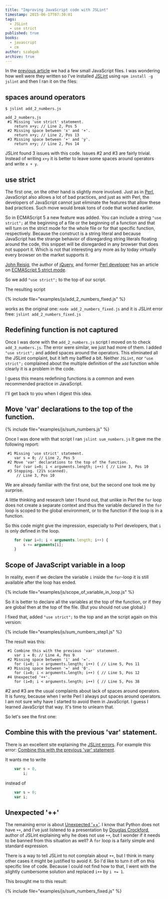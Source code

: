 ```yaml
---
title: "Improving JavaScript code with JSLint"
timestamp: 2015-06-17T07:30:01
tags:
  - JSLint
  - use strict
published: true
books:
  - javascript
  - cm
author: szabgab
archive: true
---
```



In the [previous article](/javascript-function-that-accepts-any-number-of-arguments) we had a few small JavaScript files. I was wondering how well
were they written so I've installed [JSLint](http://www.jslint.com/) using `npm install -g jslint`
and then I ran it on the files:


## spaces around operators

```
$ jslint add_2_numbers.js 

add_2_numbers.js
 #1 Missing 'use strict' statement.
    return x+y; // Line 2, Pos 5
 #2 Missing space between 'x' and '+'.
    return x+y; // Line 2, Pos 13
 #3 Missing space between '+' and 'y'.
    return x+y; // Line 2, Pos 14
```

JSLint found 3 issues with this code. Issues #2 and #3 are fairly trivial. Instead of writing 
`x+y` it is better to leave some spaces around operators and write `x + y`.

## use strict

The first one, on the other hand is slightly more involved. Just as in [Perl](https://perlmaven.com/),
JavaScript also allows a lot of bad practices, and just as with Perl, the developers of JavaScript cannot just
eliminate the features that allow these bad practices. Such move would break tons of code that worked earlier.

So in ECMAScript 5 a new feature was added. You can include a string `"use strict";` at the beginning of a
file or the beginning of a function and that will turn on the strict mode for the whole file or
for that specific function, respectively. Because the construct is a string literal and because JavaScript has the
strange behavior of disregarding string literals floating around the code, this snippet will be disregarded in
any browser that does not support it. Which is not that interesting any more as by today virtually
every browser on the market supports it.

[John Reisig](http://ejohn.org/), the author of [jQuery](http://jquery.com/),
and former [Perl developer](https://metacpan.org/author/JERESIG)
has an article on [ECMAScript 5 strict mode](http://ejohn.org/blog/ecmascript-5-strict-mode-json-and-more/).

So we add `"use strict";` to the top of our script.

The resulting script 

{% include file="examples/js/add_2_numbers_fixed.js" %}

works as the original one: `node add_2_numbers_fixed.js`
and it is JSLint error free: `jslint add_2_numbers_fixed.js`


## Redefining function is not captured

Once I was done with the `add_2_numbers.js` script I moved on to check `add_3_numbers.js`.
The error were similar, we just had more of them. I added `"use strict";` and added spaces around
the operators. This eliminated all the JSLint complaint, but it left my baffled a bit.
Neither `JSLint`, nor `"use strict";` complained about the multiple definition of the
`add` function while clearly it is a problem in the code.

I guess this means redefining functions is a common and even recommended practice in JavaScript.

I'll get back to you when I digest this idea.

## Move 'var' declarations to the top of the function.

{% include file="examples/js/sum_numbers.js" %}

Once I was done with that script I ran `jslint sum_numbers.js` It gave me the following report:

```
 #1 Missing 'use strict' statement.
    var s = 0; // Line 2, Pos 5
 #2 Move 'var' declarations to the top of the function.
    for (var i=0; i < arguments.length; i++) { // Line 3, Pos 10
 #3 Stopping. (21% scanned).
     // Line 3, Pos 10
```

We are already familiar with the first one, but the second one took me by surprise.

A little thinking and research later I found out, that unlike in Perl the `for`
loop does not create a separate context and thus the variable declared in the `for`
loop is scoped to the global environment, or to the function if the loop is in a function.

So this code might give the impression, especially to Perl developers, that `i`
is only defined in the loop.

```javascript
    for (var i=0; i < arguments.length; i++) {
        s += arguments[i];
    }
```

## Scope of JavaScript variable in a loop

In reality, even if we declare the variable `i` inside the `for`-loop
it is still available after the loop has ended.

{% include file="examples/js/scope_of_variable_in_loop.js" %}

So it is better to declare all the variables at the top of the function, or if they are global then
at the top of the file. (But you should not use global.)

I fixed that, added `"use strict";` to the top and an the script again on this version:

{% include file="examples/js/sum_numbers_step1.js" %}

The result was this:

```
 #1 Combine this with the previous 'var' statement.
    var i = 0; // Line 4, Pos 9
 #2 Missing space between 'i' and '='.
    for (i=0; i < arguments.length; i++) { // Line 5, Pos 11
 #3 Missing space between '=' and '0'.
    for (i=0; i < arguments.length; i++) { // Line 5, Pos 12
 #4 Unexpected '++'.
    for (i=0; i < arguments.length; i++) { // Line 5, Pos 38
```

#2 and #3 are the usual complaints about lack of spaces around operators. It is funny, because when I write Perl
I always put spaces around operators. I am not sure why have I started to avoid them in JavaScript.
I guess I learned JavaScript that way. It's time to unlearn that.

So let's see the first one:

## Combine this with the previous 'var' statement.

There is an excellent site explaining the [JSLint errors](https://jslinterrors.com/). For example 
this error:
[Combine this with the previous 'var' statement](https://jslinterrors.com/combine-this-with-the-previous-var-statement).

It wants me to write 

```javascript
    var s = 0,
        i;
```

instead of

```javascript
    var s = 0;
    var i;
```

## Unexpected '++'

The remaining error is about [Unexpected '++'](https://jslinterrors.com/unexpected-plus-plus).
I know that Python does not have `++`, and I've just listened to a presentation by
[Douglas Crockford](http://crockford.com/), author of JSLint explaining why he does not use `++`,
but I wonder if it needs to be banned from this situation as well? A `for` loop is a fairly simple and standard
expression.

There is a way to tell JSLint to not complain about `++`, but I think in many other cases it might be justified
to avoid it. So I'd like to turn it off on this specific line of code. Because I could not find how to that,
I went with the slightly cumbersome solution and replaced `i++` by `i += 1`.

This brought me to this result:

{% include file="examples/js/sum_numbers_fixed.js" %}

